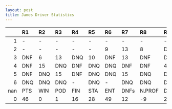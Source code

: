 ```yaml
---
layout: post 
title: James Driver Statistics
--- 
```


|     | R1   | R2   | R3   | R4   | R5   | R6   | R7   | R8     | R9   | R10   | R11   | R12   | Points   | Pos   |
|----:|:-----|:-----|:-----|:-----|:-----|:-----|:-----|:-------|:-----|:------|:------|:------|:---------|:------|
|   1 | -    | -    | -    | -    | -    | -    | -    | -      | -    | -     | -     | -     | nan      | nan   |
|   2 | -    | -    | -    | -    | -    | 9    | 13   | 8      | DNF  | DNQ   | 3     | 7     | 25.0     | 16.0  |
|   3 | DNF  | 6    | 13   | DNQ  | 10   | DNF  | 13   | DNF    | DNF  | DNQ   | DNQ   | 17    | 7.0      | 20.0  |
|   4 | DNF  | 15   | DNQ  | DNF  | DNQ  | DNQ  | DNF  | DNF    | 4    | DNQ   | 7     | 12    | 14.0     | 16.0  |
|   5 | DNF  | DNQ  | 15   | DNF  | DNQ  | DNQ  | 15   | DNQ    | DNF  | DNQ   | DNQ   | -     | 0.0      | 32.0  |
|   6 | DNQ  | DNQ  | DNQ  | -    | DNQ  | -    | DNQ  | DNQ    | DNQ  | nan   | nan   | nan   | 0.0      | 42.0  |
| nan | PTS  | WIN  | POD  | FIN  | STA  | ENT  | DNFs | N.PROF | DNQ  | %FIN  | PPR   | BST   | CHA      | RNK   |
|   0 | 46   | 0    | 1    | 16   | 28   | 49   | 12   | -9     | 21   | 57.14 | 0.94  | 3     | 0.0      | 31.0  |